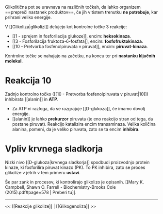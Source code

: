 Glikolitična pot se uravnava na različnih točkah, da lahko organizem ==prepreči nastanek produktov==, če jih v tistem trenutku **ne potrebuje**, kar prihrani veliko energije. 

V [[Glikoliza|glikolizi]] delujejo kot kontrolne točke 3 reakcije:

- [[1 - sprejem in fosforilacija glukoze]], encim: **heksokinaza**.
- [[3 - Fosforilacija fruktoza-6-fosfata]], encim: **fosfofruktokinaza**.
- [[10 - Pretvorba fosfenolpiruvata v piruvat]], encim: **piruvat-kinaza**.

Kontrolne točke se nahajajo na začetku, na koncu ter pri **nastanku ključnih molekul**.

# Reakcija 10

Zadnjo kontrolno točko ([[10 - Pretvorba fosfenolpiruvata v piruvat|10]]) inhibirata [[alanin]] in **ATP**. 

- Za ATP ni razloga, da se razgrajuje [[D-glukoza]], če imamo dovolj energije.
- [[alanin]] je lahko **prekurzor** piruvata (je eno reakcijo stran od tega, da postane piruvat). Reakcijo katalizira encim transaminaza. Velika količina alanina, pomeni, da je veliko piruvata, zato se ta encim **inhibira**.

# Vpliv krvnega sladkorja

Nizki nivo [[D-glukoza|krvnega sladkorja]] spodbudi proizvodnjo protein kinaze, ki fosforilira piruvat kinazo (PK). 
To PK  inhibira, zato se proces glikolize v jetrih v tem primeru **ustavi**.

Še par zank in procesov, ki kontrolirajo glikolizo je opisanih. [[Mary K. Campbell, Shawn O. Farrell - Biochemistry-Brooks Cole (2015).pdf#page=578 | Preberi tu]].

---

<< [[Reakcije glikolize]] | [[Glikogenoliza]] >>